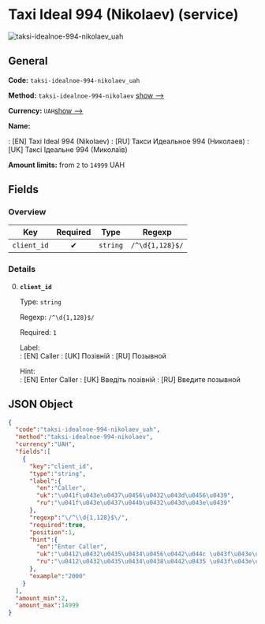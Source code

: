 
# Taxi Ideal 994 (Nikolaev) (service) 
![taksi-idealnoe-994-nikolaev_uah](https://static.openfintech.io/payout_methods/taksi-idealnoe-994-nikolaev_uah/logo.svg?w=400&c=v0.59.26#w24)  

## General 
 
**Code:** `taksi-idealnoe-994-nikolaev_uah` 
 
**Method:** `taksi-idealnoe-994-nikolaev` 
[show -->](#) 
 
**Currency:** `UAH`[show -->](#) 
 
**Name:** 
 
:	[EN] Taxi Ideal 994 (Nikolaev) 
:	[RU] Такси Идеальное 994 (Николаев) 
:	[UK] Таксі Ідеальне 994 (Миколаїв) 
 
**Amount limits:** from `2` to `14999` UAH 

## Fields 

### Overview 

|Key|Required|Type|Regexp| 
|:---:|:---:|:---:|:---:| 
|`client_id`|✔|`string`|`/^\d{1,128}$/`| 
 

### Details 
 
0. **`client_id`** 
 
	Type: `string` 
 
	Regexp: `/^\d{1,128}$/` 
 
	Required: `1` 
 
	Label:  
	: [EN] Caller 
	: [UK] Позівній 
	: [RU] Позывной 
 
	Hint:  
	: [EN] Enter Caller 
	: [UK] Введіть позівній 
	: [RU] Введите позывной 
 

## JSON Object 

```json
{
  "code":"taksi-idealnoe-994-nikolaev_uah",
  "method":"taksi-idealnoe-994-nikolaev",
  "currency":"UAH",
  "fields":[
    {
      "key":"client_id",
      "type":"string",
      "label":{
        "en":"Caller",
        "uk":"\u041f\u043e\u0437\u0456\u0432\u043d\u0456\u0439",
        "ru":"\u041f\u043e\u0437\u044b\u0432\u043d\u043e\u0439"
      },
      "regexp":"\/^\\d{1,128}$\/",
      "required":true,
      "position":1,
      "hint":{
        "en":"Enter Caller",
        "uk":"\u0412\u0432\u0435\u0434\u0456\u0442\u044c \u043f\u043e\u0437\u0456\u0432\u043d\u0456\u0439",
        "ru":"\u0412\u0432\u0435\u0434\u0438\u0442\u0435 \u043f\u043e\u0437\u044b\u0432\u043d\u043e\u0439"
      },
      "example":"2000"
    }
  ],
  "amount_min":2,
  "amount_max":14999
}
```  
